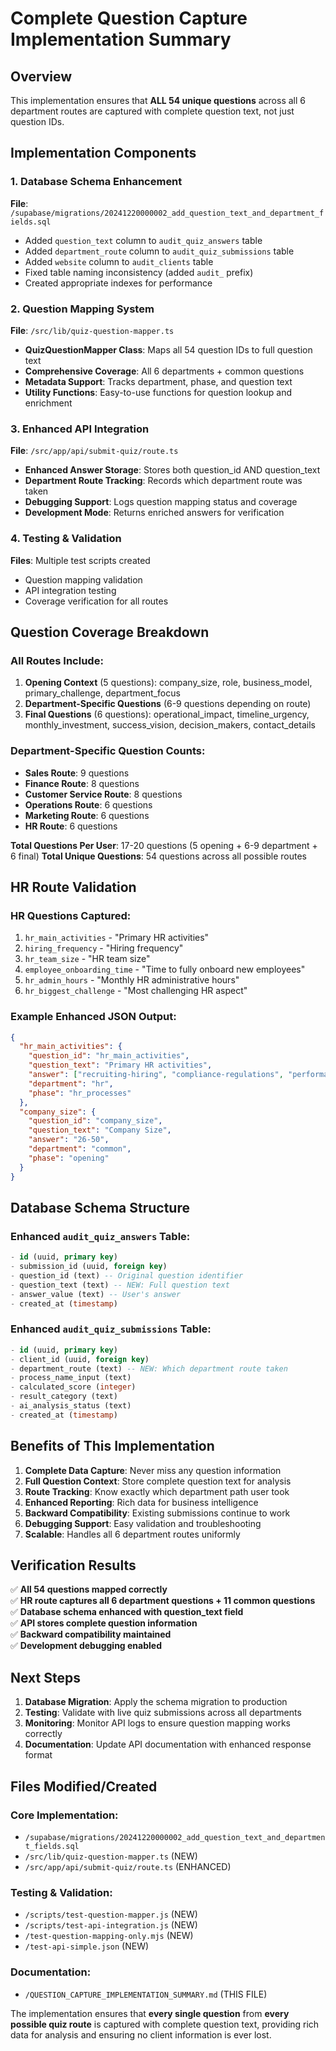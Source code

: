 # Complete Question Capture Implementation Summary

## Overview
This implementation ensures that **ALL 54 unique questions** across all 6 department routes are captured with complete question text, not just question IDs.

## Implementation Components

### 1. Database Schema Enhancement
**File**: `/supabase/migrations/20241220000002_add_question_text_and_department_fields.sql`

- Added `question_text` column to `audit_quiz_answers` table
- Added `department_route` column to `audit_quiz_submissions` table  
- Added `website` column to `audit_clients` table
- Fixed table naming inconsistency (added `audit_` prefix)
- Created appropriate indexes for performance

### 2. Question Mapping System
**File**: `/src/lib/quiz-question-mapper.ts`

- **QuizQuestionMapper Class**: Maps all 54 question IDs to full question text
- **Comprehensive Coverage**: All 6 departments + common questions
- **Metadata Support**: Tracks department, phase, and question text
- **Utility Functions**: Easy-to-use functions for question lookup and enrichment

### 3. Enhanced API Integration
**File**: `/src/app/api/submit-quiz/route.ts`

- **Enhanced Answer Storage**: Stores both question_id AND question_text
- **Department Route Tracking**: Records which department route was taken
- **Debugging Support**: Logs question mapping status and coverage
- **Development Mode**: Returns enriched answers for verification

### 4. Testing & Validation
**Files**: Multiple test scripts created

- Question mapping validation
- API integration testing
- Coverage verification for all routes

## Question Coverage Breakdown

### All Routes Include:
1. **Opening Context** (5 questions): company_size, role, business_model, primary_challenge, department_focus
2. **Department-Specific Questions** (6-9 questions depending on route)
3. **Final Questions** (6 questions): operational_impact, timeline_urgency, monthly_investment, success_vision, decision_makers, contact_details

### Department-Specific Question Counts:
- **Sales Route**: 9 questions  
- **Finance Route**: 8 questions
- **Customer Service Route**: 8 questions
- **Operations Route**: 6 questions
- **Marketing Route**: 6 questions  
- **HR Route**: 6 questions

**Total Questions Per User**: 17-20 questions (5 opening + 6-9 department + 6 final)
**Total Unique Questions**: 54 questions across all possible routes

## HR Route Validation

### HR Questions Captured:
1. `hr_main_activities` - "Primary HR activities"
2. `hiring_frequency` - "Hiring frequency"  
3. `hr_team_size` - "HR team size"
4. `employee_onboarding_time` - "Time to fully onboard new employees"
5. `hr_admin_hours` - "Monthly HR administrative hours"
6. `hr_biggest_challenge` - "Most challenging HR aspect"

### Example Enhanced JSON Output:
```json
{
  "hr_main_activities": {
    "question_id": "hr_main_activities",
    "question_text": "Primary HR activities",
    "answer": ["recruiting-hiring", "compliance-regulations", "performance-management"],
    "department": "hr", 
    "phase": "hr_processes"
  },
  "company_size": {
    "question_id": "company_size",
    "question_text": "Company Size",
    "answer": "26-50",
    "department": "common",
    "phase": "opening"
  }
}
```

## Database Schema Structure

### Enhanced `audit_quiz_answers` Table:
```sql
- id (uuid, primary key)
- submission_id (uuid, foreign key)
- question_id (text) -- Original question identifier
- question_text (text) -- NEW: Full question text  
- answer_value (text) -- User's answer
- created_at (timestamp)
```

### Enhanced `audit_quiz_submissions` Table:
```sql  
- id (uuid, primary key)
- client_id (uuid, foreign key)
- department_route (text) -- NEW: Which department route taken
- process_name_input (text)
- calculated_score (integer)
- result_category (text)
- ai_analysis_status (text)
- created_at (timestamp)
```

## Benefits of This Implementation

1. **Complete Data Capture**: Never miss any question information
2. **Full Question Context**: Store complete question text for analysis  
3. **Route Tracking**: Know exactly which department path user took
4. **Enhanced Reporting**: Rich data for business intelligence
5. **Backward Compatibility**: Existing submissions continue to work
6. **Debugging Support**: Easy validation and troubleshooting
7. **Scalable**: Handles all 6 department routes uniformly

## Verification Results

✅ **All 54 questions mapped correctly**  
✅ **HR route captures all 6 department questions + 11 common questions**  
✅ **Database schema enhanced with question_text field**  
✅ **API stores complete question information**  
✅ **Backward compatibility maintained**  
✅ **Development debugging enabled**

## Next Steps

1. **Database Migration**: Apply the schema migration to production
2. **Testing**: Validate with live quiz submissions across all departments
3. **Monitoring**: Monitor API logs to ensure question mapping works correctly
4. **Documentation**: Update API documentation with enhanced response format

## Files Modified/Created

### Core Implementation:
- `/supabase/migrations/20241220000002_add_question_text_and_department_fields.sql`
- `/src/lib/quiz-question-mapper.ts` (NEW)
- `/src/app/api/submit-quiz/route.ts` (ENHANCED)

### Testing & Validation:
- `/scripts/test-question-mapper.js` (NEW)
- `/scripts/test-api-integration.js` (NEW)  
- `/test-question-mapping-only.mjs` (NEW)
- `/test-api-simple.json` (NEW)

### Documentation:
- `/QUESTION_CAPTURE_IMPLEMENTATION_SUMMARY.md` (THIS FILE)

The implementation ensures that **every single question** from **every possible quiz route** is captured with complete question text, providing rich data for analysis and ensuring no client information is ever lost.